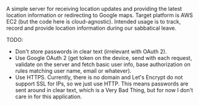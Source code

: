A simple server for receiving location updates and providing the latest location information or redirecting to Google
maps. Target platform is AWS EC2 (but the code here is cloud-agnostic). Intended usage is to track, record and provide
location information during our sabbatical leave.

TODO:
- Don't store passwords in clear text (irrelevant with OAuth 2).
- Use Google OAuth 2 (get token on the device, send with each request, validate on the server and fetch basic user info,
  base authorization on rules matching user name, email or whatever).
- Use HTTPS. Currently, there is no domain and Let's Encrypt do not support SSL for IPs, so we just use HTTP. This means
  passwords are sent around in clear text, which is a Very Bad Thing, but for now I don't care in for this application.
